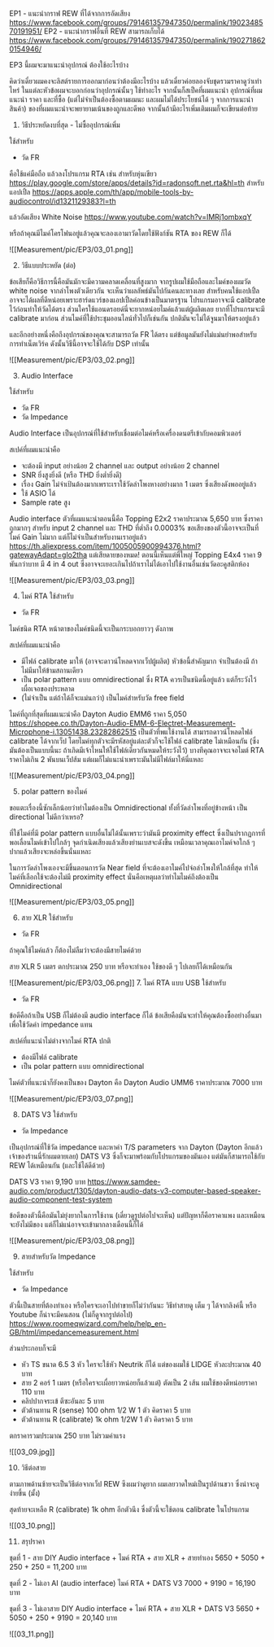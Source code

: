EP1 - แนะนำกราฟ REW ที่ได้จากการอัดเสียง
https://www.facebook.com/groups/791461357947350/permalink/1902348570191951/
EP2 - แนะนำกราฟอื่นที่ REW สามารถเก็บได้
https://www.facebook.com/groups/791461357947350/permalink/1902718620154946/

EP3 นี้ผมจะมาแนะนำอุปกรณ์ ต้องใช้อะไรบ้าง 

คิดว่าเดี๋ยวผมคงจะลิสต์รายการออกมาก่อนว่าต้องมีอะไรบ้าง แล้วเดี๋ยวค่อยลองจับชุดรวมราคาดูว่าเท่าไหร่ ในแต่ละหัวข้อผมจะบอกก่อนว่าอุปกรณ์นั้นๆ ใช้ทำอะไร จากนั้นก็สเป็คที่ผมแนะนำ อุปกรณ์ที่ผมแนะนำ ราคา และที่ซื้อ (แต่ไม่จำเป็นต้องซื้อตามผมนะ และผมไม่ได้ประโยชน์ได้ ๆ จากการแนะนำสินค้า) ของที่ผมแนะนำจะพยายามเน้นของถูกและดีพอ จากนั้นถ้ามีอะไรเพิ่มเติมผมก็จะเขียนต่อท้าย

1. วิธีประหยัดงบที่สุด - ไม่ซื้ออุปกรณ์เพิ่ม

ใช้สำหรับ
- วัด FR

คือใช้แค่มือถือ แล้วลงโปรแกรม RTA เช่น
สำหรับหุ่นเขียว https://play.google.com/store/apps/details?id=radonsoft.net.rta&hl=th
สำหรับแอปเปิ้ล https://apps.apple.com/th/app/mobile-tools-by-audiocontrol/id1321129383?l=th

แล้วอัดเสียง White Noise 
https://www.youtube.com/watch?v=IMRj1ombxqY

หรือถ้าคุณมีไมค์โครโฟนอยู่แล้วคุณจะลองเอามาวัดโดยใช้ฟังก์ชัน RTA ของ REW ก็ได้

![[Measurement/pic/EP3/03_01.png]]

2. วิธีแบบประหยัด (ต่อ)

ข้อเสียก็คือวิธีการนี้คือมันมักจะมีความคลาดเคลื่อนที่สูงมาก จากรูปผมใช้มือถือและไมค์ของผมวัด white noise จากลำโพงตัวเดียวกัน จะเห็นว่าผลลัพธ์มันไปกันคนละทางเลย สำหรับคนใช้แอปเปิ้ลอาจจะได้ผลที่ดีหน่อยเพราะฮาร์ดแวร์ของแอปเปิ้ลค่อนข้างเป็นมาตรฐาน โปรแกรมอาจจะมี calibrate ไว้ก่อนทำให้วัดได้ตรง ส่วนใครใช้แอนดรอยด์นี่จะยากหน่อยไมค์แล้วแต่ผู้ผลิตเลย ยากที่โปรแกรมจะมี calibrate มาก่อน
ส่วนไมค์ที่ใช้ประชุมออนไลน์ทั่วไปก็เช่นกัน ปกติมันจะไม่ได้จูนมาให้ตรงอยู่แล้ว

และอีกอย่างหนึ่งคือถึงอุปกรณ์ของคุณจะสามารถวัด FR ได้ตรง แต่ข้อมูลมันยังไม่แม่นยำพอสำหรับการทำเน็ตเวิร์ค ดังนั้นวิธีนี้อาจจะใช้ได้กับ DSP เท่านั้น

![[Measurement/pic/EP3/03_02.png]]

3. Audio Interface

ใช้สำหรับ
- วัด FR
- วัด Impedance

Audio Interface เป็นอุปกรณ์ที่ใช้สำหรับเชื่อมต่อไมค์หรือเครื่องดนตรีเข้ากับคอมพิวเตอร์

สเปค์ที่ผมแนะนำคือ 
- จะต้องมี input อย่างน้อย 2 channel และ output อย่างน้อย 2 channel
- SNR ยิ่งสูงยิ่งดี (หรือ THD ยิ่งต่ำยิ่งดี)
- เรื่อง Gain ไม่จำเป้นต้องมากเพราะเราใช้วัดลำโพงหางอย่างมาก 1 เมตร ซึ่งเสียงดังพออยู่แล้ว
- ใช้ ASIO ได้
- Sample rate สูง

Audio interface ตัวที่ผมแนะนำตอนนี้คือ Topping E2x2 ราคาประมาณ 5,650 บาท
ซึ่งราคาถูกมากๆ สำหรับ input 2 channel และ THD ที่ต่ำถึง 0.0003% ขอเสียงของตัวนี้อาจจะเป็นที่ไมค์ Gain ไม่มาก แต่ก็ไม่จำเป็นสำหรับงานเราอยู่แล้ว
https://th.aliexpress.com/item/1005005900994376.html?gatewayAdapt=glo2tha
แต่เสียดายของหมด! ตอนนี้เห็นแต่พี่ใหญ่ Topping E4x4 ราคา 9 พันกว่าบาท มี 4 in 4 out ซึ่งอาจจะเยอะเกินไปถ้าเราไม่ได้เอาไปใช้งานอื่นเช่นวัดอะคูสติกห้อง

![[Measurement/pic/EP3/03_03.png]]

4. ไมค์ RTA
ใช้สำหรับ
- วัด FR

ไมค์ชนิด RTA หน้าตาของไมค์ชนิดนี้จะเป็นกระบอกยาวๆ ดังภาพ

สเปค์ที่ผมแนะนำคือ 
- มีไฟล์ calibrate มาให้ (อาจจะดาวน์โหลดจากเว็ปผู้ผลิต) หัวข้อนี้สำคัญมาก จำเป็นต้องมี ถ้าไม่มีมาให้ข้ามสถานเดียว
- เป็น polar pattern แบบ omnidirectional ซึ่ง RTA ควรเป็นชนิดนี้อยู่แล้ว แต่ก็ระวังไว้เผื่อเจอของประหลาด
- (ไม่จำเป็น แต่ถ้าได้ก็จะแม่นกว่า) เป็นไมค์สำหรับวัด free field

ไมค์ที่ถูกที่สุดที่ผมแนะนำคือ Dayton Audio EMM6 ราคา 5,050
 https://shopee.co.th/Dayton-Audio-EMM-6-Electret-Measurement-Microphone-i.13051438.23282862515
 เป็นตัวที่พแใช้งานได้ สามารถดาวน์โหลดไฟล์ calibrate ได้จากเว็ป โดยไมค์ทุกตัวจะมีรหัสอยู่แต่ละตัวก็จะไช้ไฟล์ calibrate ไม่เหมือนกัน (ซึ่งมันต้องเป็นแบบนี้นะ ถ้าเกิดมีเจ้าไหนให้ใช้ไฟล์เดียวกันหมดให้ระวังไว้)
 บางทีคุณอาจจะเจอไมต์ RTA ราคาไม่เกิน 2 พันบนเว็ปส้ม แต่ผมก็ไม่แนะนำเพราะมันไม่มีไฟล์มาให้นี่แหละ

![[Measurement/pic/EP3/03_04.png]]

5. polar pattern ของไมค์

ขอแตะเรื่องนี้ซักเล็กน้อยว่าทำไมต้องเป็น Omnidirectional ทั้งที่วัดลำโพงที่อยู่ข้างหน้า เป็น directional ไม่ดีกว่าเหรอ? 

ที่ใช้ไมค์ที่มี polar pattern แบบอื่นไม่ได้นั้นเพราะว่ามันมี proximity effect ซึ่งเป็นปรากฏการที่พอเลื่อนไมค์เข้าไปใกล้ๆ จุดกำเนิดเสียงแล้วเสียงย่านเบสจะดังขึ้น เหมือนเวลาคุณเอาไมค์จอใกล้ ๆ ปากแล้วเสียงจะหล่อขึ้นนั่นแหละ

ในการวัดลำโพงเองจะมีขึ้นตอนการวัด Near field ที่จะต้องเอาไมค์ไปจ่อลำโพงให้ใกล้ที่สุด ทำให้ไมค์ที่เลือกใช้จะต้องไม่มี proximity effect นั่นคือเหตุผลว่าทำไมไมค์ถึงต้องเป็น Omnidirectional

![[Measurement/pic/EP3/03_05.png]]

6. สาย XLR 
ใช้สำหรับ
- วัด FR

ถ้าคุณใช้ไมค์แล้ว ก็ต้องไม่ลืมว่าจะต้องมีสายไมค์ด้วย

สาย XLR 5 เมตร ตกประมาณ 250 บาท หรือจะทำเอง ใช้ของดี ๆ ไปเลยก็ได้เหมือนกัน

![[Measurement/pic/EP3/03_06.png]]
7. ไมค์ RTA แบบ USB
ใช้สำหรับ
- วัด FR

ข้อดีคือถ้าเป็น USB ก็ไม่ต้องมี audio interface ก็ได้
ข้อเสียคือมันจะทำให้คุณต้องซื้ออย่างอื่นมาเพื่อใช้วัดค่า impedance แทน

สเปค์ที่แนะนำไม่ต่างจากไมค์ RTA ปกติ
- ต้องมีไฟล์ calibrate
- เป็น polar pattern แบบ omnidirectional

ไมค์ตัวที่แนะนำก็ยังคงเป็นของ Dayton คือ Dayton Audio UMM6 ราคาประมาณ 7000 บาท

![[Measurement/pic/EP3/03_07.png]]

8. DATS V3
ใช้สำหรับ
- วัด Impedance

เป็นอุปกรณ์ที่ใช้วัด impedance และหาค่า T/S parameters จาก Dayton
(Dayton อีกแล้ว เจ้าของร้านนี่รักผมตายเลย)
DATS V3 ซึ่งก็จะมาพร้อมกับโปรแกรมของมันเอง แต่มันก็สามารถใช้กับ REW ได้เหมือนกัน (และใช้ได้ดีด้วย)

DATS V3 ราคา 9,190 บาท
https://www.samdee-audio.com/product/1305/dayton-audio-dats-v3-computer-based-speaker-audio-component-test-system

ข้อดีของตัวนี้คือมันไม่ยุ่งยากในการใช้งาน (เดี๋ยวดูรูปต่อไปจะเห็น) แต่ปัญหาก็คือราคาแพง และเหมือนจะยังไม่มีของ แต่ก็ไม่แน่อาจจะเข้ามากลางเดือนนี้ก็ได้

![[Measurement/pic/EP3/03_08.png]]

9. สายสำหรับวัด Impedance

ใช้สำหรับ
- วัด Impedance

ตัวนี้เป็นสายที่ต้องทำเอง หรือใครจะเอาไปทำขายก็ไม่ว่ากันนะ
วิธีทำสายดู เต็ม ๆ ได้จากลิงค์นี้ หรือ Youtube ก็น่าจะมีคนสอน (ไม่ก็ดูจากรูปต่อไป)
https://www.roomeqwizard.com/help/help_en-GB/html/impedancemeasurement.html

ส่วนประกอบก็จะมี
- หัว TS ขนาด 6.5 3 หัว ใครจะใช้หัว Neutrik ก็ได้ แต่ของผมใช้ LIDGE หัวละประมาณ 40 บาท
- สาย 2 คอร์ 1 เมตร (หรือใครจะเผื่อยาวหน่อยก็แล้วแต่) ตัดเป็น 2 เส้น ผมใช้ของดีหน่อยราคา 110 บาท
- คลิปปากจระเข้ ตีซะอันละ 5 บาท
- ตัวต้านทาน R (sense) 100 ohm 1/2 W 1 ตัว คิดราคา 5 บาท
- ตัวต้านทาน R (calibrate) 1k ohm 1/2W 1 ตัว คิดราคา 5 บาท

ตกราคารวมประมาณ 250 บาท ไม่รวมค่าแรง

![[03_09.jpg]]

10. วิธีต่อสาย

ตามภาพด้านซ้ายจะเป็นวิธีต่อจากเว็ป REW ซึงผมว่าดูยาก ผมเลยวาดใหม่เป็นรูปด้านขวา ซึ่งน่าจะดูง่ายขึ้น (มั้ง)

สุดท้ายจะเหลือ R (calibrate) 1k ohm อีกตัวนึง ซึ่งตัวนี้จะใช้ตอน calibrate ในโปรแกรม

![[03_10.png]]

11. สรุปราคา

ชุดที่ 1 - สาย DIY
Audio interface + ไมค์ RTA + สาย XLR + สายทำเอง
5650 + 5050 + 250 + 250 = 11,200 บาท

ชุดที่ 2 - ไม่เอา AI (audio interface)
ไมค์ RTA + DATS V3
7000 + 9190 = 16,190 บาท

ชุดที่ 3 - ไม่เอาสาย DIY
Audio interface + ไมค์ RTA + สาย XLR + DATS V3
5650 + 5050 + 250 + 9190 = 20,140 บาท

![[03_11.png]]

